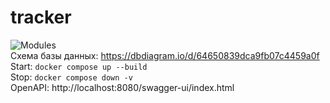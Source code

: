 # tracker
![Modules](https://user-images.githubusercontent.com/82288235/236947348-a64ccbb0-9fa9-488e-a3e7-924b376091a3.png)  
Схема базы данных: https://dbdiagram.io/d/64650839dca9fb07c4459a0f
Start: `docker compose up --build`  
Stop: `docker compose down -v`  
OpenAPI: http://localhost:8080/swagger-ui/index.html
